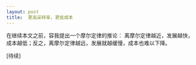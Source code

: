 ```yaml
---
layout: post
title:  更高采样率，更低成本
---
```


在继续本文之前，容我提出一个摩尔定律的推论： 离摩尔定律越近，发展越快，成本越低；反之，离摩尔定律越远，发展就越缓慢，成本也难以下降。

\[待续\]
